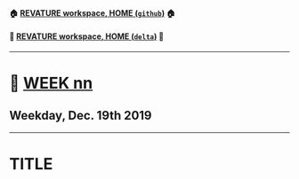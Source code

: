 #### :house: [REVATURE workspace, HOME (`github`)](https://github.com/joedonline/REVATURE__workspace)  :house:
#### :house_with_garden: [REVATURE workspace, HOME (`delta`)](https://github.com/deltachannel/REVATURE__workspace) :house_with_garden:
---
# :calendar: [WEEK nn](https://github.com/joedonline/REVATURE__workspace/tree/master/WEEK__nn)
## Weekday, Dec. 19th 2019

---
# TITLE
